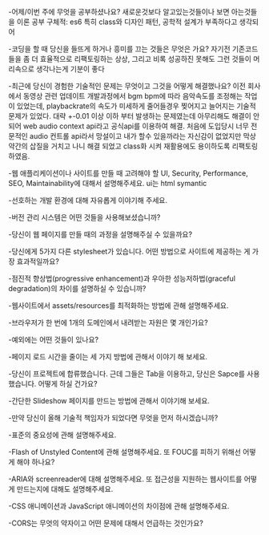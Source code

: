 -어제/이번 주에 무엇을 공부하셨나요?
	새로운것보다 알고있는것들이나 보면 아는것들을 이론 공부
	구체적: es6 특히 class와 디자인 패턴, 공학적 설계가 부족하다고 생각되어

-코딩을 할 때 당신을 들뜨게 하거나 흥미를 끄는 것들은 무엇은 가요?
	자기전 기존코드들을 좀 더 효율적으로 리팩토링하는 상상, 그리고 비록 성공하진 못해도 그런 것들이 머리속으로 생각나는게 기분이 좋다
	
-최근에 당신이 경험한 기술적인 문제는 무엇이고 그것을 어떻게 해결했나요?
	이전 회사에서 동영상 관련 업데이트 개발과정에서 bgm bpm에 따라 음악속도를 조정해는 작업이 있었는데, playbackrate의 속도가 미세하게 줄어들경우 찢어지고 늘어지는 기술적 문제가 있었다. 대략 +-0.01 이상 이하 부터 발생하는 문제였는데 아무리해도 해결이 안되어 web audio context api라고 	공식api를 이용하여 해결. 처음에 도입당시 너무 전문적인 audio 컨트롤 api라서 망설이고 내가 할수 있을까라는 자신감이 없었지만 막상 약간의 삽질을 거치고 나니 해결 되었고 class화 시켜 재활용에도 용이하도록 리팩토링하였음.
	
-웹 애플리케이션이나 사이트를 만들 때 고려해야 할 UI, Security, Performance, SEO, Maintainability에 대해서 설명해주세요.
	ui는 html symantic
	
-선호하는 개발 환경에 대해 자유롭게 이야기해 주세요.

	
-버전 관리 시스템은 어떤 것들을 사용해보셨습니까?

	
-당신이 웹 페이지를 만들 때의 과정을 설명해주실 수 있을까요?

	
-당신에게 5가지 다른 stylesheet가 있습니다. 어떤 방법으로 사이트에 제공하는 게 가장 효과적일까요?

	
-점진적 향상법(progressive enhancement)과 우아한 성능저하법(graceful degradation)의 차이를 설명하실 수 있습니까?

	
-웹사이트에서 assets/resources를 최적화하는 방법에 관해 설명해주세요.

	
-브라우저가 한 번에 1개의 도메인에서 내려받는 자원은 몇 개인가요?

	
-예외에는 어떤 것들이 있나요?

	
-페이지 로드 시간을 줄이는 세 가지 방법에 관해서 이야기 해 보세요.

	
-당신이 프로젝트에 합류했습니다. 근데 그들은 Tab을 이용하고, 당신은 Sapce를 사용했습니다. 어떻게 하실 건가요?

	
-간단한 Slideshow 페이지를 만드는 방법에 관해서 이야기해 보세요.

	
-만약 당신이 올해 기술적 책임자가 되었다면 무엇을 먼저 하시겠습니까?

	
-표준의 중요성에 관해 설명해주세요.

	
-Flash of Unstyled Content에 관해 설명해주세요. 또 FOUC를 피하기 위해선 어떻게 해야 하나요?

	
-ARIA와 screenreader에 대해 설명해주세요. 또 접근성을 지원하는 웹사이트를 어떻게 만드는지에 대해도 설명해주세요.

	
-CSS 애니메이션과 JavaScript 애니메이션의 차이점에 관해 설명해주세요.

	
-CORS는 무엇의 약자이고 어떤 문제에 대해서 언급하는 것인가요?

